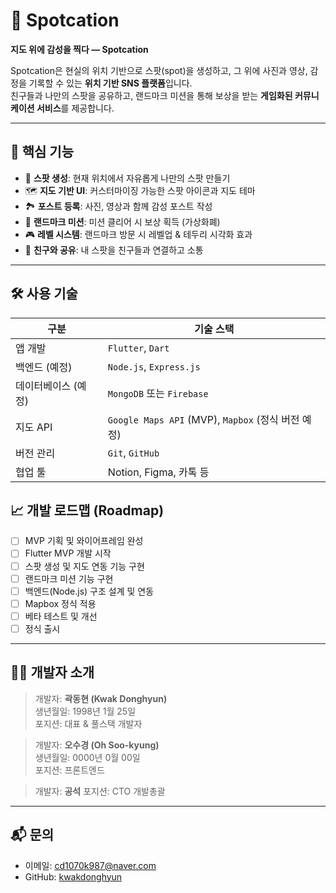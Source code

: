 # 📍 Spotcation

**지도 위에 감성을 찍다 — Spotcation**

Spotcation은 현실의 위치 기반으로 스팟(spot)을 생성하고, 그 위에 사진과 영상, 감정을 기록할 수 있는 **위치 기반 SNS 플랫폼**입니다.  
친구들과 나만의 스팟을 공유하고, 랜드마크 미션을 통해 보상을 받는 **게임화된 커뮤니케이션 서비스**를 제공합니다.

---

## 🌟 핵심 기능

- 📌 **스팟 생성**: 현재 위치에서 자유롭게 나만의 스팟 만들기
- 🗺️ **지도 기반 UI**: 커스터마이징 가능한 스팟 아이콘과 지도 테마
- 🏞️ **포스트 등록**: 사진, 영상과 함께 감성 포스트 작성
- 🏁 **랜드마크 미션**: 미션 클리어 시 보상 획득 (가상화폐)
- 🎮 **레벨 시스템**: 랜드마크 방문 시 레벨업 & 테두리 시각화 효과
- 👥 **친구와 공유**: 내 스팟을 친구들과 연결하고 소통

---

## 🛠️ 사용 기술

| 구분 | 기술 스택 |
|------|-----------|
| 앱 개발 | `Flutter`, `Dart` |
| 백엔드 (예정) | `Node.js`, `Express.js` |
| 데이터베이스 (예정) | `MongoDB` 또는 `Firebase` |
| 지도 API | `Google Maps API` (MVP), `Mapbox` (정식 버전 예정) |
| 버전 관리 | `Git`, `GitHub` |
| 협업 툴 | Notion, Figma, 카톡 등 |


## 📈 개발 로드맵 (Roadmap)

- [ ] MVP 기획 및 와이어프레임 완성
- [ ] Flutter MVP 개발 시작
- [ ] 스팟 생성 및 지도 연동 기능 구현
- [ ] 랜드마크 미션 기능 구현
- [ ] 백엔드(Node.js) 구조 설계 및 연동
- [ ] Mapbox 정식 적용
- [ ] 베타 테스트 및 개선
- [ ] 정식 출시

---

## 🧑‍💻 개발자 소개

> 개발자: **곽동현 (Kwak Donghyun)**  
> 생년월일: 1998년 1월 25일  
> 포지션: 대표 & 풀스택 개발자

> 개발자: **오수경 (Oh Soo-kyung)**  
> 생년월일: 0000년 0월 00일  
> 포지션: 프론트엔드

> 개발자: **공석**
> 포지션: CTO 개발총괄  



---

## 📬 문의

- 이메일: cd1070k987@naver.com
- GitHub: [kwakdonghyun](https://github.com/kwakdonghyun)


